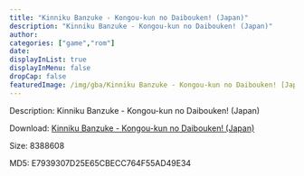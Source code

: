 ```yaml
---
title: "Kinniku Banzuke - Kongou-kun no Daibouken! (Japan)"
description: "Kinniku Banzuke - Kongou-kun no Daibouken! (Japan)"
author: 
categories: ["game","rom"]
date: 
displayInList: true
displayInMenu: false
dropCap: false
featuredImage: /img/gba/Kinniku Banzuke - Kongou-kun no Daibouken! [Japan].jpg
---
```


Description: Kinniku Banzuke - Kongou-kun no Daibouken! (Japan)

Download: <a style="text-decoration:underline;" href="https://mega.nz/#!mbBgBQDZ!9rCaT306Pv1hN3KA_KjwrG0lVOzOtCGIIhqVpcTMcgQ" target = "_blank" rel = "nofollow" > Kinniku Banzuke - Kongou-kun no Daibouken! (Japan)</a>

Size: 8388608

MD5: E7939307D25E65CBECC764F55AD49E34

